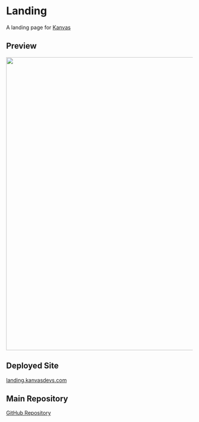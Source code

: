 # Landing 
A landing page for [Kanvas](https://www.kanvasdevs.com.com)

## Preview
<p align="center">
  <img src="https://i.ibb.co/qBsqjmP/Screen-Shot-2020-08-20-at-4-25-35-PM.png" style="width:790px">
</p>

## Deployed Site
[landing.kanvasdevs.com](https://landing.kanvasdevs.com)

## Main Repository
[GitHub Repository](https://github.com/ariana124/kanvas)
